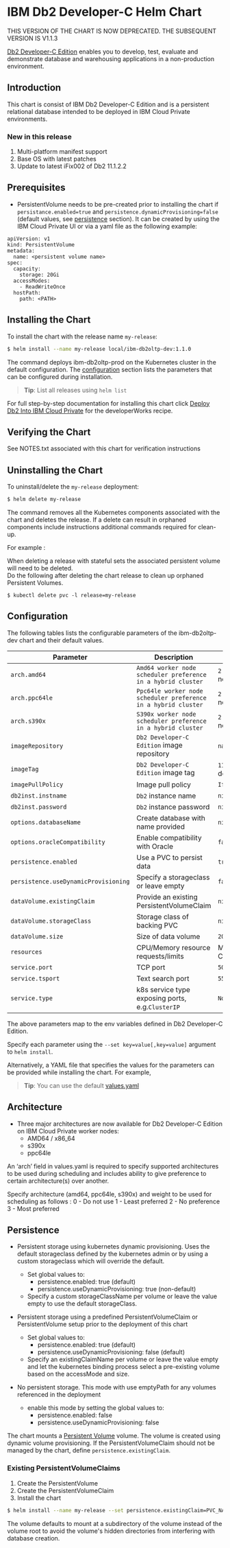 # IBM Db2 Developer-C Helm Chart

THIS VERSION OF THE CHART IS NOW DEPRECATED. THE SUBSEQUENT VERSION IS V1.1.3
  
[Db2 Developer-C Edition](http://www-03.ibm.com/software/products/sv/db2-developer-edition) enables you to develop, test, evaluate and demonstrate database and warehousing applications in a non-production environment.

## Introduction

This chart is consist of IBM Db2 Developer-C Edition and is a persistent relational database intended to be deployed in IBM Cloud Private environments.

### New in this release

1. Multi-platform manifest support
2. Base OS with latest patches
3. Update to latest iFix002 of Db2 11.1.2.2

## Prerequisites

- PersistentVolume needs to be pre-created prior to installing the chart if `persistance.enabled=true` and `persistence.dynamicProvisioning=false` (default values, see [persistence](#persistence) section). It can be created by using the IBM Cloud Private UI or via a yaml file as the following example:

```
apiVersion: v1
kind: PersistentVolume
metadata:
  name: <persistent volume name>
spec:
  capacity:
    storage: 20Gi
  accessModes:
    - ReadWriteOnce
  hostPath:
    path: <PATH>
```

## Installing the Chart

To install the chart with the release name `my-release`:

```bash
$ helm install --name my-release local/ibm-db2oltp-dev:1.1.0
```

The command deploys ibm-db2oltp-prod on the Kubernetes cluster in the default configuration. The [configuration](#configuration) section lists the parameters that can be configured during installation.

> **Tip**: List all releases using `helm list`

For full step-by-step documentation for installing this chart click [Deploy Db2 Into IBM Cloud Private](https://developer.ibm.com/recipes/tutorials/db2-integration-into-ibm-cloud-private/) for the developerWorks recipe.

## Verifying the Chart
See NOTES.txt associated with this chart for verification instructions

## Uninstalling the Chart

To uninstall/delete the `my-release` deployment:

```bash
$ helm delete my-release
```

The command removes all the Kubernetes components associated with the chart and deletes the release.  If a delete can result in orphaned components include instructions additional commands required for clean-up.  

For example :

When deleting a release with stateful sets the associated persistent volume will need to be deleted.  
Do the following after deleting the chart release to clean up orphaned Persistent Volumes.

```console
$ kubectl delete pvc -l release=my-release
``` 

## Configuration

The following tables lists the configurable parameters of the ibm-db2oltp-dev chart and their default values.

| Parameter                     | Description                                        | Default                                                                  |
| ---------------------------   | ---------------------------------------------      | -------------------------------------------------------------------------|
| `arch.amd64`                  | `Amd64 worker node scheduler preference in a hybrid cluster` | `2 - No preference` - worker node is chosen by scheduler       |
| `arch.ppc64le`                | `Ppc64le worker node scheduler preference in a hybrid cluster` | `2 - No preference` - worker node is chosen by scheduler       |
| `arch.s390x`                  | `S390x worker node scheduler preference in a hybrid cluster` | `2 - No preference` - worker node is chosen by scheduler       | 
| `imageRepository`             | `Db2 Developer-C Edition` image repository         | `na.cumulusrepo.com/hcicp_dev/`                                          |     
| `imageTag`                    | `Db2 Developer-C Edition` image tag                | `11.1.2.2b` - fat manifest will detect chosen worker platform            |
| `imagePullPolicy`             | Image pull policy                                  | `IfNotPresent`                                                           |
| `db2inst.instname`            | `Db2` instance name                                | `nil`                                                                    | 
| `db2inst.password`            | `Db2` instance password                            | `nil`                                                                    |  
| `options.databaseName`        | Create database with name provided                 | `nil`                                                                    |  
| `options.oracleCompatibility` | Enable compatibility with Oracle                   | `false`                                                                  |       
| `persistence.enabled`         | Use a PVC to persist data                          | `true`                                                                   |
| `persistence.useDynamicProvisioning`      | Specify a storageclass or leave empty  | `false`                                                                  |
| `dataVolume.existingClaim`    | Provide an existing PersistentVolumeClaim          | `nil`                                                                    |
| `dataVolume.storageClass`     | Storage class of backing PVC                       | `nil`                                                                    |
| `dataVolume.size`             | Size of data volume                                | `20Gi`                                                                   |
| `resources`                   | CPU/Memory resource requests/limits                | Memory request/limit: `2Gi`/`16Gi`, CPU request/limit: `2000m`/`4000m`   |
| `service.port`                | TCP port                                           | `50000`                                                                  |
| `service.tsport`              | Text search port                                   | `55000`                                                                  |
| `service.type`                | k8s service type exposing ports, e.g.`ClusterIP`   | `NodePort`                                                               |

The above parameters map to the env variables defined in Db2 Developer-C Edition.

Specify each parameter using the `--set key=value[,key=value]` argument to `helm install`.

Alternatively, a YAML file that specifies the values for the parameters can be provided while installing the chart. For example,

> **Tip**: You can use the default [values.yaml](values.yaml)

## Architecture

- Three major architectures are now available for Db2 Developer-C Edition on IBM Cloud Private worker nodes:
  - AMD64 / x86_64
  - s390x
  - ppc64le

An ‘arch’ field in values.yaml is required to specify supported architectures to be used during scheduling and includes ability to give preference to certain architecture(s) over another.

Specify architecture (amd64, ppc64le, s390x) and weight to be  used for scheduling as follows : 
   0 - Do not use
   1 - Least preferred
   2 - No preference
   3 - Most preferred

## Persistence

- Persistent storage using kubernetes dynamic provisioning. Uses the default storageclass defined by the kubernetes admin or by using a custom storageclass which will override the default.
  - Set global values to:
    - persistence.enabled: true (default)
    - persistence.useDynamicProvisioning: true (non-default)
  - Specify a custom storageClassName per volume or leave the value empty to use the default storageClass.


- Persistent storage using a predefined PersistentVolumeClaim or PersistentVolume setup prior to the deployment of this chart
  - Set global values to:
    - persistence.enabled: true (default)
    - persistence.useDynamicProvisioning: false (default)
  - Specify an existingClaimName per volume or leave the value empty and let the kubernetes binding process select a pre-existing volume based on the accessMode and size.    


- No persistent storage. This mode with use emptyPath for any volumes referenced in the deployment
  - enable this mode by setting the global values to:
    - persistence.enabled: false
    - persistence.useDynamicProvisioning: false


The chart mounts a [Persistent Volume](http://kubernetes.io/docs/user-guide/persistent-volumes/) volume. The volume is created using dynamic volume provisioning. If the PersistentVolumeClaim should not be managed by the chart, define `persistence.existingClaim`.

### Existing PersistentVolumeClaims

1. Create the PersistentVolume
1. Create the PersistentVolumeClaim
1. Install the chart
```bash
$ helm install --name my-release --set persistence.existingClaim=PVC_NAME
```

The volume defaults to mount at a subdirectory of the volume instead of the volume root to avoid the volume's hidden directories from interfering with database creation.

